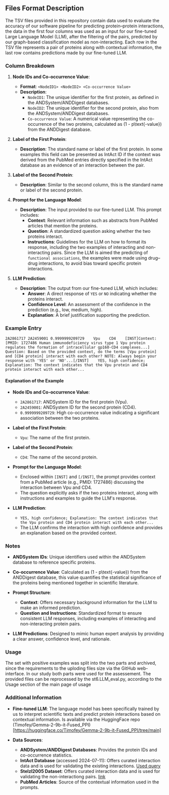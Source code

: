 ## Files Format Description

The TSV files provided in this repository contain data used to evaluate the accuracy of our software pipeline for predicting protein–protein interactions, the data in the first four columns was used as an input for our fine-tuned Large Language Model (LLM), after the filtering of the pairs, predicted by our graph-based classification model as non-interacting. Each row in the TSV file represents a pair of proteins along with contextual information, the last row contains predictions made by our fine-tuned LLM.

### Column Breakdown

1. **Node IDs and Co-occurrence Value**:
   - **Format**: `<NodeID1> <NodeID2> <Co-occurrence Value>`
   - **Description**:
     - `NodeID1`: The unique identifier for the first protein, as defined in the ANDSystem/ANDDigest databases.
     - `NodeID2`: The unique identifier for the second protein, also from the ANDSystem/ANDDigest databases.
     - `Co-occurrence Value`: A numerical value representing the co-occurrence of the two proteins, calculated as \(1 - p\text{-value}\) from the ANDDigest database.

2. **Label of the First Protein**:
   - **Description**: The standard name or label of the first protein. In some examples this field can be presented as IntAct ID if the context was derived from the PubMed entries directly specified in the IntAct database as an evidence of an interaction between the pair. 

3. **Label of the Second Protein**:
   - **Description**: Similar to the second column, this is the standard name or label of the second protein.

4. **Prompt for the Language Model**:
   - **Description**: The input provided to our fine-tuned LLM. This prompt includes:
     - **Context**: Relevant information such as abstracts from PubMed articles that mention the proteins.
     - **Question**: A standardized question asking whether the two proteins interact.
     - **Instructions**: Guidelines for the LLM on how to format its response, including the two examples of interacting and non-interacting pairs. Since the LLM is aimed the predicting of `functional associations`, the examples were made using drug–drug interactions, to avoid bias toward specific protein interactions.

5. **LLM Prediction**:
   - **Description**: The output from our fine-tuned LLM, which includes:
     - **Answer**: A direct response of `YES` or `NO` indicating whether the proteins interact.
     - **Confidence Level**: An assessment of the confidence in the prediction (e.g., low, medium, high).
     - **Explanation**: A brief justification supporting the prediction.

### Example Entry

```
2A2861717 2A2459001 0.9999999209729    Vpu    CD4    [INST]Context: [PMID: 1727486 Human immunodeficiency virus type 1 Vpu protein regulates the formation of intracellular gp160-CD4 complexes...] Question: Based on the provided context, do the terms [Vpu protein] and [CD4 protein] interact with each other? NOTE: Always begin your response with 'YES' or 'NO'...[/INST]    YES, high confidence; Explanation: The context indicates that the Vpu protein and CD4 protein interact with each other...
```

#### Explanation of the Example

- **Node IDs and Co-occurrence Value**:
  - `2A2861717`: ANDSystem ID for the first protein (Vpu).
  - `2A2459001`: ANDSystem ID for the second protein (CD4).
  - `0.9999999209729`: High co-occurrence value indicating a significant association between the two proteins.

- **Label of the First Protein**:
  - `Vpu`: The name of the first protein.

- **Label of the Second Protein**:
  - `CD4`: The name of the second protein.

- **Prompt for the Language Model**:
  - Enclosed within `[INST]` and `[/INST]`, the prompt provides context from a PubMed article (e.g., PMID: 1727486) discussing the interaction between Vpu and CD4.
  - The question explicitly asks if the two proteins interact, along with instructions and examples to guide the LLM's response.

- **LLM Prediction**:
  - `YES, high confidence; Explanation: The context indicates that the Vpu protein and CD4 protein interact with each other...`
  - The LLM confirms the interaction with high confidence and provides an explanation based on the provided context.

### Notes

- **ANDSystem IDs**: Unique identifiers used within the ANDSystem database to reference specific proteins.

- **Co-occurrence Value**: Calculated as \(1 - p\text{-value}\) from the ANDDigest database, this value quantifies the statistical significance of the proteins being mentioned together in scientific literature.

- **Prompt Structure**:
  - **Context**: Offers necessary background information for the LLM to make an informed prediction.
  - **Question and Instructions**: Standardized format to ensure consistent LLM responses, including examples of interacting and non-interacting protein pairs.

- **LLM Predictions**: Designed to mimic human expert analysis by providing a clear answer, confidence level, and rationale.

### Usage

The set with positive examples was split into the two parts and archived, since the requirements to the uploding files size via the GitHub web-interface. In our study both parts were used for the assessement. The provided files can be reprocessed by the st6.LLM_eval.py, according to the  Usage section of the main page of  usage

### Additional Information

- **Fine-tuned LLM**: The language model has been specifically trained by us to interpret scientific texts and predict protein interactions based on contextual information. Is available via the HuggingFace repo (Timofey/Gemma-2-9b-it-Fused_PPI)[https://huggingface.co/Timofey/Gemma-2-9b-it-Fused_PPI/tree/main]

- **Data Sources**:
  - **ANDSystem/ANDDigest Databases**: Provides the protein IDs and co-occurrence statistics.
  - **IntAct Database** (accessed 2024-07-11): Offers curated interaction data and is used for validating the existing interactions. [Used query](https://www.ebi.ac.uk/intact/search?query=species:9606&interactorTypesFilter=protein&interactionTypesFil-ter=physical%20association,direct%20interaction&interactionHostOrganismsFilter=Homo%20sapiens)
  - **Stelzl2005 Dataset**: Offers curated interaction data and is used for validating the non-interactiong pairs. [link](http://www.russelllab.org/negatives/)
  - **PubMed Articles**: Source of the contextual information used in the prompts.
